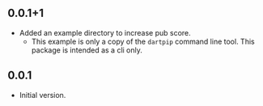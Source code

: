 ## 0.0.1+1

- Added an example directory to increase pub score.
    - This example is only a copy of the `dartpip` command line tool. This package is intended as a
      cli only.

## 0.0.1

- Initial version.
